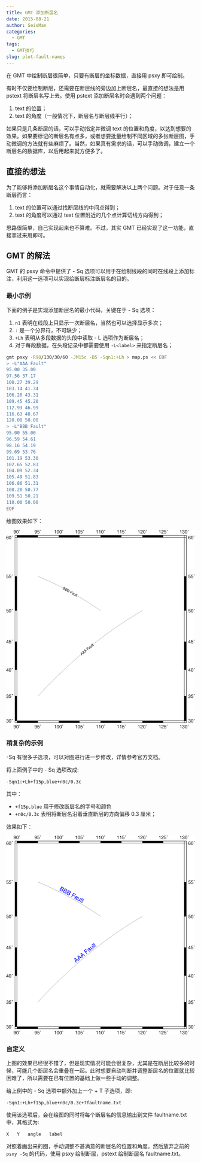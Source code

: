 ```yaml
---
title: GMT 添加断层名
date: 2015-08-21
author: SeisMan
categories:
  - GMT
tags:
  - GMT技巧
slug: plot-fault-names
---
```


在 GMT 中绘制断层很简单，只要有断层的坐标数据，直接用 psxy 即可绘制。

有时不仅要绘制断层，还需要在断层线的旁边加上断层名，最直接的想法是用 pstext 将断层名写上去。使用 pstext 添加断层名时会遇到两个问题：

1.  text 的位置；
2.  text 的角度（一般情况下，断层名与断层线平行）；

如果只是几条断层的话，可以手动指定并微调 text 的位置和角度，以达到想要的效果。如果要标记的断层名有点多，或者想要批量绘制不同区域的多张断层图，手动微调的方法就有些麻烦了。当然，如果真有需求的话，可以手动微调，建立一个断层名的数据库，以后用起来就方便多了。

<!--more-->

## 直接的想法

为了能够将添加断层名这个事情自动化，就需要解决以上两个问题。对于任意一条断层而言：

1.  text 的位置可以通过找断层线的中间点得到；
2.  text 的角度可以通过 text 位置附近的几个点计算切线方向得到；

思路很简单，自己实现起来也不算难。不过，其实 GMT 已经实现了这一功能，直接拿过来用即可。

## GMT 的解法

GMT 的 psxy 命令中提供了 - Sq 选项可以用于在绘制线段的同时在线段上添加标注，利用这一选项可以实现给断层标注断层名的目的。

### 最小示例

下面的例子是实现添加断层名的最小代码，关键在于 - Sq 选项：

1.  `n1` 表明在线段上只显示一次断层名，当然也可以选择显示多次；
2.  `:` 是一个分界符，不可缺少；
3.  `+Lh` 表明从多段数据的头段中读取 - L 选项作为断层名；
4.  对于每段数据，在头段记录中都需要使用 `-L<label>` 来指定断层名；

``` bash
gmt psxy -R90/130/30/60 -JM15c -B5 -Sqn1:+Lh > map.ps << EOF
> -L"AAA Fault"
95.00 35.00
97.56 37.17
100.27 39.29
103.14 41.34
106.20 43.31
109.45 45.20
112.93 46.99
116.63 48.67
120.00 50.00
> -L"BBB Fault"
95.00 55.00
96.59 54.61
98.16 54.19
99.69 53.76
101.19 53.30
102.65 52.83
104.09 52.34
105.49 51.83
106.86 51.31
108.20 50.77
109.51 50.21
110.00 50.00
EOF
```

绘图效果如下：

![](/images/2015082101.png)

### 稍复杂的示例

-Sq 有很多子选项，可以对图进行进一步修改，详情参考官方文档。

将上面例子中的 - Sq 选项改成:

    -Sqn1:+Lh+f15p,blue+n0c/0.3c

其中：

-   `+f15p,blue` 用于修改断层名的字号和颜色
-   `+n0c/0.3c` 表明将断层名沿着垂直断层的方向偏移 0.3 厘米；

效果如下：

![](/images/2015082102.png)

### 自定义

上图的效果已经很不错了，但是现实情况可能会很复杂，尤其是在断层比较多的时候，可能几个断层名会重叠在一起。此时想要自动判断并调整断层名的位置就比较困难了，所以需要在已有位置的基础上做一些手动的调整。

给上例中的 - Sq 选项中额外加上一个 + T 子选项，即:

    -Sqn1:+Lh+f15p,blue+n0c/0.3c+Tfaultname.txt

使用该选项后，会在绘图的同时将每个断层名的信息输出到文件 faultname.txt 中，其格式为:

    X   Y   angle   label

对照着画出来的图，手动调整不甚满意的断层名的位置和角度。然后放弃之前的 `psxy -Sq` 的代码，使用 psxy 绘制断层，pstext 绘制断层名 faultname.txt。
